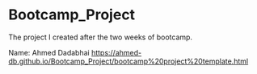 # Bootcamp_Project
The project I created after the two weeks of bootcamp.

Name: Ahmed Dadabhai
https://ahmed-db.github.io/Bootcamp_Project/bootcamp%20project%20template.html
